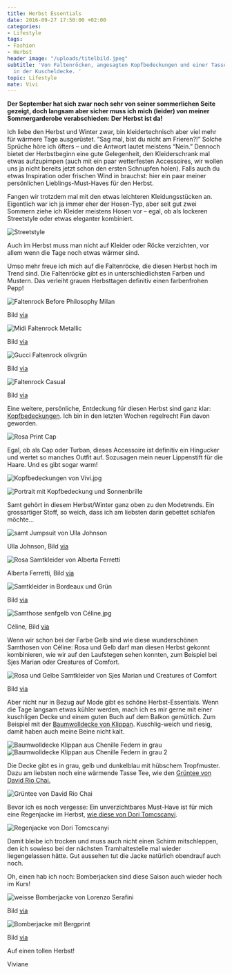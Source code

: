 ```yaml
---
title: Herbst Essentials
date: 2016-09-27 17:50:00 +02:00
categories:
- Lifestyle
tags:
- Fashion
- Herbst
header image: "/uploads/titelbild.jpeg"
subtitle: 'Von Faltenröcken, angesagten Kopfbedeckungen und einer Tasse Grüntee umhüllt
  in der Kuscheldecke. '
topic: Lifestyle
mate: Vivi
---
```


**Der September hat sich zwar noch sehr von seiner sommerlichen Seite gezeigt, doch langsam aber sicher muss ich mich (leider) von meiner Sommergarderobe verabschieden: Der Herbst ist da!**

Ich liebe den Herbst und Winter zwar, bin kleidertechnisch aber viel mehr für wärmere Tage ausgerüstet. “Sag mal, bist du nicht am Frieren?!” Solche Sprüche höre ich öfters – und die Antwort lautet meistens “Nein.” Dennoch bietet der Herbstbeginn eine gute Gelegenheit, den Kleiderschrank mal etwas aufzupimpen (auch mit ein paar wetterfesten Accessoires, wir wollen uns ja nicht bereits jetzt schon den ersten Schnupfen holen). Falls auch du etwas Inspiration oder frischen Wind in brauchst: hier ein paar meiner persönlichen Lieblings-Must-Haves für den Herbst.

Fangen wir trotzdem mal mit den etwas leichteren Kleidungsstücken an. Eigentlich war ich ja immer eher der Hosen-Typ, aber seit gut zwei Sommern ziehe ich Kleider meistens Hosen vor – egal, ob als lockeren Streetstyle oder etwas eleganter kombiniert.

![Streetstyle](/uploads/vivi-d067fb.jpg)

Auch im Herbst muss man nicht auf Kleider oder Röcke verzichten, vor allem wenn die Tage noch etwas wärmer sind.

Umso mehr freue ich mich auf die Faltenröcke, die diesen Herbst hoch im Trend sind. Die Faltenröcke gibt es in unterschiedlichsten Farben und Mustern. Das verleiht grauen Herbsttagen definitiv einen farbenfrohen Pepp!

![Faltenrock Before Philosophy Milan](/uploads/ShotByGio-George-Angelis-Woman-Skirt-Wedges-Milan-Fashion-Week-Fall-Winter-2015-2016-Street-Style-0513-5ef09c.jpg)

Bild [via](http://shotbygio.com/tag/mfw-fallwinter-20152016-street-style/page/3/)

![Midi Faltenrock Metallic](/uploads/pleated-metallic-skirt-miid-skirst-and-graphic-tees-sneakers-and-skirts-august-outfit-work-outfit-summer-ref-a9dcf5.jpg)

Bild [via](http://www.closetfulofclothes.com/how-to-wear-pleated-skirts/)

![Gucci Faltenrock olivgrün](/uploads/pleated%20skirt.jpg)

Bild [via](https://www.pinterest.com/pin/344525440223122014/)

![Faltenrock Casual](/uploads/PLEATED-MINI-skirt-star-print-sneakers-oxford-shirt-sneakers-and-skirts-bloglovin.jpg)

Bild [via](http://www.closetfulofclothes.com/how-to-wear-pleated-skirts/)

Eine weitere, persönliche, Entdeckung für diesen Herbst sind ganz klar: [Kopfbedeckungen](https://siroop.ch/mode-accessoires/accessoires/caps/5-panel-cap-hype-fruits-white-fruits-onesize-591304?utm_source=smates&utm_medium=editorial&utm_campaign=smates_q416_vivi&utm_content=cap). Ich bin in den letzten Wochen regelrecht Fan davon geworden.

![Rosa Print Cap](/uploads/vivi-Kopfbedeckung1.jpg)

Egal, ob als Cap oder Turban, dieses Accessoire ist definitiv ein Hingucker und wertet so manches Outfit auf. Sozusagen mein neuer Lippenstift für die Haare. Und es gibt sogar warm!

![Kopfbedeckungen von Vivi.jpg](/uploads/vivi-kopfbedeckung-u%CC%88bersicht.jpg)

![Portrait mit Kopfbedeckung und Sonnenbrille](/uploads/vivi-kopfbedeckung-turban.png)

Samt gehört in diesem Herbst/Winter ganz oben zu den Modetrends. Ein grossartiger Stoff, so weich, dass ich am liebsten darin gebettet schlafen möchte…

![samt Jumpsuit von Ulla Johnson](/uploads/velvet1.png)

Ulla Johnson, Bild [via](https://www.pinterest.com/source/ullajohnson.com)

![Rosa Samtkleider von Alberta Ferretti](/uploads/velvet2-415b1a.png)

Alberta Ferretti, Bild [via](https://www.pinterest.com/livinglycom/)

![Samtkleider in Bordeaux und Grün](/uploads/velvet3.jpg)

Bild [via](https://www.pinterest.com/vogueparis/)

![Samthose senfgelb von Céline.jpg](/uploads/velvet%204.jpg)

Céline, Bild [via](https://www.pinterest.com/source/celine.com)

Wenn wir schon bei der Farbe Gelb sind wie diese wunderschönen Samthosen von Céline: Rosa und Gelb darf man diesen Herbst gekonnt kombinieren, wie wir auf den Laufstegen sehen konnten, zum Beispiel bei Sjes Marian oder Creatures of Comfort.

![Rosa und Gelbe Samtkleider von Sjes Marian und Creatures of Comfort](/uploads/green%20pink-554197.png)

Bild [via](http://www.ishawadhwa.com/2016/06/13/fall-trend-2016-yellow-dusty-pink/)

Aber nicht nur in Bezug auf Mode gibt es schöne Herbst-Essentials. Wenn die Tage langsam etwas kühler werden, mach ich es mir gerne mit einer kuschligen Decke und einem guten Buch auf dem Balkon gemütlich. Zum Beispiel mit der [Baumwolldecke von Klippan](https://siroop.ch/wohnen-haushalt/wohnzimmer/zierkissen-plaids/baumwolldecke-klippan-chenille-federn-680236?utm_source=smates&utm_medium=editorial&utm_campaign=smates_q416_vivi&utm_content=klippan). Kuschlig-weich und riesig, damit haben auch meine Beine nicht kalt.

![Baumwolldecke Klippan aus Chenille Federn in grau](/uploads/Vivi-Kuscheldecke.jpg)
![Baumwolldecke Klippan aus Chenille Federn in grau 2](https://cdn.siroop.ch/media/images/sized/015fbccd88527b2d6644ed3a046eb472.400x400.jpg)

Die Decke gibt es in grau, gelb und dunkelblau mit hübschem Tropfmuster. Dazu am liebsten noch eine wärmende Tasse Tee, wie den [Grüntee von David Rio Chai.](https://siroop.ch/lebensmittel-getraenke/fruehstueck-kaffee-tee/loser-tee/tortoise-green-tea-chai-398g-660557?utm_source=smates&utm_medium=editorial&utm_campaign=smates_q416_vivi&utm_content=chai)

![Grüntee von David Rio Chai](https://cdn.siroop.ch/media/images/sized/06ed5a8acaf792913f5dd78ddc22f719.400x400.jpg)

Bevor ich es noch vergesse: Ein unverzichtbares Must-Have ist für mich eine Regenjacke im Herbst, [wie diese von Dori Tomcscanyi](https://siroop.ch/mode-accessoires/damenmode/jacken/lasergeschnittene-regenjacke-342219?utm_source=smates&utm_medium=editorial&utm_campaign=smates_q416_vivi&utm_content=regenjacke).

![Regenjacke von Dori Tomcscanyi](/uploads/regenjacke.jpg)

Damit bleibe ich trocken und muss auch nicht einen Schirm mitschleppen, den ich sowieso bei der nächsten Tramhaltestelle mal wieder liegengelassen hätte. Gut aussehen tut die Jacke natürlich obendrauf auch noch.

Oh, einen hab ich noch: Bomberjacken sind diese Saison auch wieder hoch im Kurs!

![weisse Bomberjacke von Lorenzo Serafini](/uploads/_luc3722_jpg_3185_north_499x_white.jpg)

Bild [via](http://en.vogue.fr/fashion/fashion-inspiration/diaporama/fall-winter-2016-2017-trend-bomber-jackets/26297#le-bomber-du-defile-philosophy-di-lorenzo-serafini-automne-hiver-2016-2017)

![Bomberjacke mit Bergprint](/uploads/bomber.jpg)

Bild [via](https://www.pinterest.com/voguemagazine/)

Auf einen tollen Herbst!

Viviane